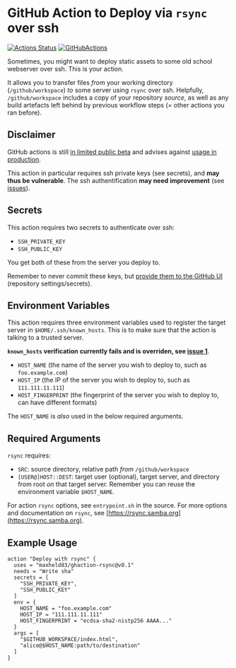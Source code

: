 # GitHub Action to Deploy via `rsync` over ssh

[![Actions Status](https://wdp9fww0r9.execute-api.us-west-2.amazonaws.com/production/badge/maxheld83/ghaction-rsync)](https://github.com/maxheld83/ghaction-rsync/actions)
[![GitHubActions](https://img.shields.io/badge/as%20seen%20on%20-GitHubActions-blue.svg)](https://github-actions.netlify.com/ghaction-rsync)

Sometimes, you might want to deploy static assets to some old school webserver over ssh.
This is your action.

It allows you to transfer files *from* your working directory (`/github/workspace`) *to* some server using `rsync` over ssh.
Helpfully, `/github/workspace` includes a copy of your repository *source*, as well as any build artefacts left behind by previous workflow steps (= other actions you ran before).


## Disclaimer

GitHub actions is still [in limited public beta](https://github.com/features/actions) and advises against [usage in production](https://developer.github.com/actions/).

This action in particular requires ssh private keys (see secrets), and **may thus be vulnerable**.
The ssh authentification **may need improvement** (see [issues](https://github.com/maxheld83/ghaction-rsync/)).


## Secrets

This action requires two secrets to authenticate over ssh:

- `SSH_PRIVATE_KEY`
- `SSH_PUBLIC_KEY`

You get both of these from the server you deploy to.

Remember to never commit these keys, but [provide them to the GitHub UI](https://developer.github.com/actions/creating-workflows/storing-secrets/) (repository settings/secrets).


## Environment Variables

This action requires three environment variables used to register the target server in `$HOME/.ssh/known_hosts`.
This is to make sure that the action is talking to a trusted server.

**`known_hosts` verification currently fails and is overriden, see [issue 1](https://github.com/maxheld83/ghaction-rsync/issues/1)**.

- `HOST_NAME` (the name of the server you wish to deploy to, such as `foo.example.com`)
- `HOST_IP` (the IP of the server you wish to deploy to, such as `111.111.11.111`)
- `HOST_FINGERPRINT` (the fingerprint of the server you wish to deploy to, can have different formats)

The `HOST_NAME` is *also* used in the below required arguments.


## Required Arguments

`rsync` requires:

- `SRC`: source directory, relative path *from* `/github/workspace`
- `[USER@]HOST::DEST`: target user (optional), target server, and directory from root *on* that target server. 
  Remember you can reuse the environment variable `$HOST_NAME`.

For action `rsync` options, see `entrypoint.sh` in the source.
For more options and documentation on `rsync`, see [https://rsync.samba.org](https://rsync.samba.org).


## Example Usage

```
action "Deploy with rsync" {
  uses = "maxheld83/ghaction-rsync@v0.1"
  needs = "Write sha"
  secrets = [
    "SSH_PRIVATE_KEY",
    "SSH_PUBLIC_KEY"
  ]
  env = {
    HOST_NAME = "foo.example.com"
    HOST_IP = "111.111.11.111"
    HOST_FINGERPRINT = "ecdsa-sha2-nistp256 AAAA..."
  }
  args = [
    "$GITHUB_WORKSPACE/index.html",
    "alice@$HOST_NAME:path/to/destination"
  ]
}
```
